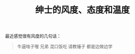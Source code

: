 ﻿---
layout: post
title: 绅士的风度、态度和温度
category: 乐趣
tags: 乐趣
keywords: 
description: 
---



最近感觉很有风度的几句话：

> 牛逼啥子喔 兄弟 混口饭吃
> 请教锤子 都是边做边学





